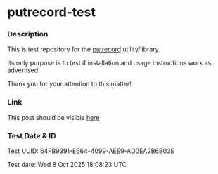 # putrecord-test

### Description

This is test repository for the [putrecord](https://github.com/fry69/putrecord) utility/library.

Its only purpose is to test if installation and usage instructions work as advertised.

Thank you for your attention to this matter!

### Link

This post should be visible [here](https://whtwnd.com/testacc9123.altq.net/3m2oradwsbf2x)

### Test Date & ID

Test UUID: 64FB9391-E664-4099-AEE9-AD0EA2B6B03E

Test date: Wed  8 Oct 2025 18:08:23 UTC
